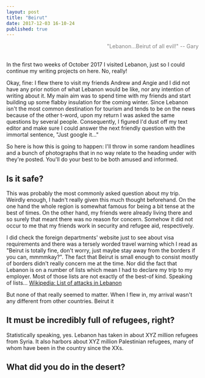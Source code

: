```yaml
---
layout: post
title: "Beirut"
date: 2017-12-03 16-10-24
published: true
---
```


<div align="right" style="color:gray">
"Lebanon...Beirut of all evil!"
-- Gary
</div> <br>

In the first two weeks of October 2017 I visited Lebanon, just so I could continue my writing projects on here. No, really!

Okay, fine: I flew there to visit my friends Andrew and Angie and I did not have any prior notion of what Lebanon would be like, nor any intention of writing about it. My main aim was to spend time with my friends and start building up some flabby insulation for the coming winter. Since Lebanon isn't the most common destination for tourism and tends to be on the news because of the other t-word, upon my return I was asked the same questions by several people. Consequently, I figured I'd dust off my text editor and make sure I could answer the next friendly question with the immortal sentence, "Just google it..."

So here is how this is going to happen: I'll throw in some random headlines and a bunch of photographs that in no way relate to the heading under with they're posted. You'll do your best to be both amused and informed.


## Is it safe?

This was probably the most commonly asked question about my trip. Weirdly enough, I hadn't really given this much thought beforehand. On the one hand the whole region is somewhat famous for being a bit tense at the best of times. On the other hand, my friends were already living there and so surely that meant there was no reason for concern. Somehow it did not occur to me that my friends work in security and refugee aid, respectively.

I did check the foreign departments' website just to see about visa requirements and there was a tersely worded travel warning which I read as "Beirut is totally fine, don't worry, just maybe stay away from the borders if you can, mmmmkay?". The fact that Beirut is small enough to consist mostly of borders didn't really concern me at the time. Nor did the fact that Lebanon is on a number of lists which mean I had to declare my trip to my employer. Most of those lists are not exactly of the best-of kind. Speaking of lists... [Wikipedia: List of attacks in Lebanon](https://en.wikipedia.org/wiki/List_of_attacks_in_Lebanon)

But none of that really seemed to matter. When I flew in, my arrival wasn't any different from other countries. Beirut it 



## It must be incredibly full of refugees, right?
Statistically speaking, yes. Lebanon has taken in about XYZ million refugees from Syria. It also harbors about XYZ million Palestinian refugees, many of whom have been in the country since the XXs.

## What did you do in the desert?



